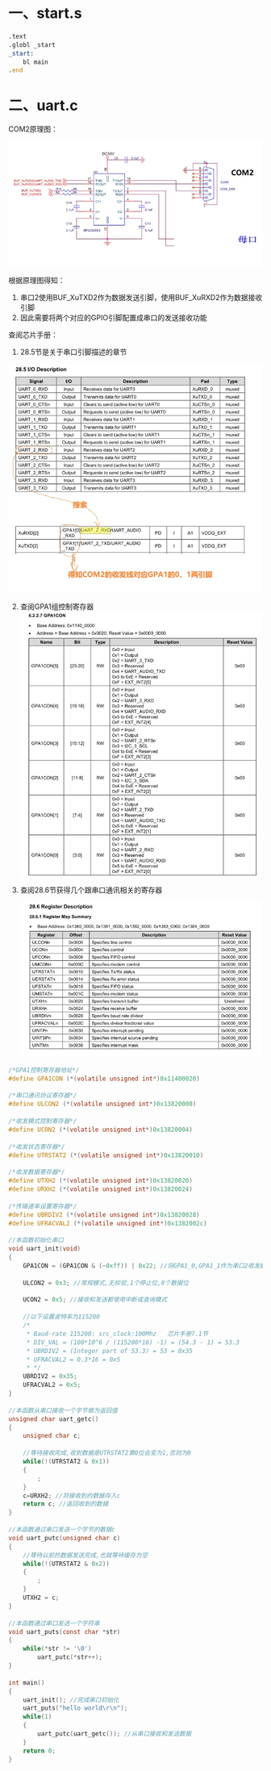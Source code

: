 # 一、start.s

```asm
.text
.globl _start
_start:
	bl main
.end
```

# 二、uart.c

COM2原理图：

![COM2原理图](.\COM2原理图.jpg)

根据原理图得知：

1. 串口2使用BUF_XuTXD2作为数据发送引脚，使用BUF_XuRXD2作为数据接收引脚
2. 因此需要将两个对应的GPIO引脚配置成串口的发送接收功能

查阅芯片手册：

1. 28.5节是关于串口引脚描述的章节

![收发引脚](.\收发引脚.jpg)

2. 查阅GPA1组控制寄存器![GPA1CON寄存器](.\GPA1CON寄存器.jpg)

3. 查阅28.6节获得几个跟串口通讯相关的寄存器

   ![串口相关寄存器](.\串口相关寄存器.jpg)

```c
/*GPA1控制寄存器地址*/
#define GPA1CON (*(volatile unsigned int*)0x11400020)

/*串口通讯协议寄存器*/
#define ULCON2 (*(volatile unsigned int*)0x13820000)

/*收发模式控制寄存器*/
#define UCON2 (*(volatile unsigned int*)0x13820004)

/*收发状态寄存器*/
#define UTRSTAT2 (*(volatile unsigned int*)0x13820010)

/*收发数据寄存器*/
#define UTXH2 (*(volatile unsigned int*)0x13820020)
#define URXH2 (*(volatile unsigned int*)0x13820024)

/*传输速率设置寄存器*/
#define UBRDIV2 (*(volatile unsigned int*)0x13820028)
#define UFRACVAL2 (*(volatile unsigned int*)0x1382002c)

//本函数初始化串口
void uart_init(void)
{
	GPA1CON = (GPA1CON & (~0xff)) | 0x22; //将GPA1_0,GPA1_1作为串口2收发数据线
    
	ULCON2 = 0x3; //常规模式,无校验,1个停止位,8个数据位
    
	UCON2 = 0x5; //接收和发送都使用中断或查询模式
	
    //以下设置波特率为115200
    /*
	 * Baud-rate 115200: src_clock:100Mhz   芯片手册7.1节
	 * DIV_VAL = (100*10^6 / (115200*16) -1) = (54.3 - 1) = 53.3
	 * UBRDIV2 = (Integer part of 53.3) = 53 = 0x35
	 * UFRACVAL2 = 0.3*16 = 0x5
	 * */
	UBRDIV2 = 0x35;
	UFRACVAL2 = 0x5;
}

//本函数从串口接收一个字节做为返回值
unsigned char uart_getc()
{
	unsigned char c;
    
    //等待接收完成,收到数据是UTRSTAT2第0位会变为1,否则为0
	while(!(UTRSTAT2 & 0x1))
    {
        ; 
    }
	c=URXH2; //将接收到的数据存入c
	return c; //返回收到的数据
}

//本函数通过串口发送一个字节的数据c
void uart_putc(unsigned char c)
{
    //等待以前的数据发送完成,也就等待缓存为空
	while(!(UTRSTAT2 & 0x2))
    {
    	; 
    }
	UTXH2 = c;
}

//本函数通过串口发送一个字符串
void uart_puts(const char *str)
{
	while(*str != '\0')
		uart_putc(*str++);
}

int main()
{
	uart_init(); //完成串口初始化
	uart_puts("hello world\r\n");
	while(1)
	{
		uart_putc(uart_getc()); //从串口接收和发送数据
	}
	return 0;
}


```

